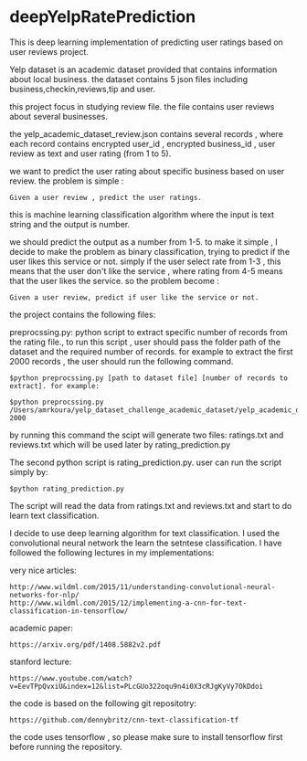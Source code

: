 # deepYelpRatePrediction
This is deep learning implementation of predicting user ratings based on user reviews project.

Yelp dataset is an academic dataset provided that contains information about local business. the dataset contains 5 json files
including business,checkin,reviews,tip and user.

this project focus in studying review file. the file contains user reviews about several businesses.

the yelp_academic_dataset_review.json contains several records , where each record contains encrypted user_id , encrypted 
business_id , user review as text and user rating (from 1 to 5).

we want to predict the user rating about specific business based on user review. the problem is simple :

    Given a user review , predict the user ratings.

this is machine learning classification algorithm where the input is text string and the output is number.

we should predict the output as a number from 1-5. to make it simple , I decide to make the problem as binary 
classification, trying to predict if the user likes this service or not. simply if the user select rate
from 1-3 , this means that the user don't like the service , where rating from 4-5 means that the user likes 
the service. so the problem become :

    Given a user review, predict if user like the service or not.
    
the project contains the following files:

preprocssing.py: python script to extract specific number of records from the rating file., to run this script , user
should pass the folder path of the dataset and the required number of records. for example to extract the first 2000
records , the user should run the following command.

    $python preprocssing.py [path to dataset file] [number of records to extract]. for example:

    $python preprocssing.py /Users/amrkoura/yelp_dataset_challenge_academic_dataset/yelp_academic_dataset_review.json 2000

by running this command the scipt will generate two files: ratings.txt and reviews.txt which will be used later by
rating_prediction.py

The second python script is rating_prediction.py. user can run the script simply by:

    $python rating_prediction.py
    
The script will read the data from ratings.txt and reviews.txt and start to do learn text classification.

I decide to use deep learning algorithm for text classification. I used the convolutional neural network the learn the 
setntese classification. I have followed the following lectures in my implementations:

very nice articles:

    http://www.wildml.com/2015/11/understanding-convolutional-neural-networks-for-nlp/
    http://www.wildml.com/2015/12/implementing-a-cnn-for-text-classification-in-tensorflow/
    
academic paper:

    https://arxiv.org/pdf/1408.5882v2.pdf

stanford lecture:

    https://www.youtube.com/watch?v=EevTPpQvxiU&index=12&list=PLcGUo322oqu9n4i0X3cRJgKyVy7OkDdoi
    
the code is based on the following git repositotry:

    https://github.com/dennybritz/cnn-text-classification-tf
    
the code uses tensorflow , so please make sure to install tensorflow first before running the repository.
